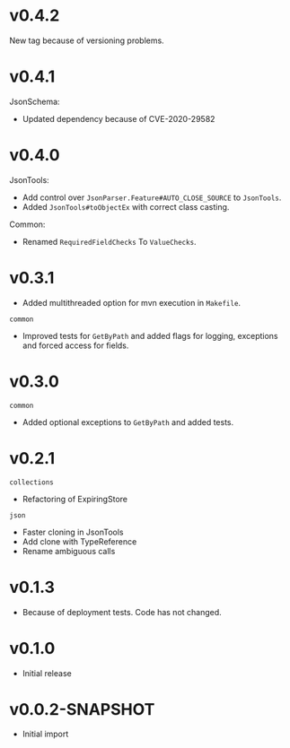 # v0.4.2

New tag because of versioning problems.

# v0.4.1

JsonSchema: 

* Updated dependency because of CVE-2020-29582

# v0.4.0

JsonTools:
* Add control over `JsonParser.Feature#AUTO_CLOSE_SOURCE` to `JsonTools`.
* Added `JsonTools#toObjectEx` with correct class casting.

Common:
* Renamed `RequiredFieldChecks` To `ValueChecks`.

# v0.3.1

* Added multithreaded option for mvn execution in `Makefile`.

`common`

* Improved tests for `GetByPath` and added flags for logging, exceptions and forced access for fields.

# v0.3.0

`common`

* Added optional exceptions to `GetByPath` and added tests. 

# v0.2.1

`collections`

* Refactoring of ExpiringStore

`json`

* Faster cloning in JsonTools
* Add clone with TypeReference
* Rename ambiguous calls

# v0.1.3

* Because of deployment tests. Code has not changed.

# v0.1.0

* Initial release

# v0.0.2-SNAPSHOT

* Initial import